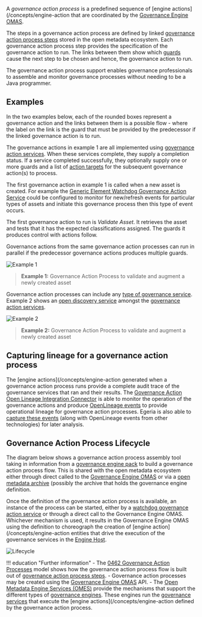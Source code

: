 <!-- SPDX-License-Identifier: CC-BY-4.0 -->
<!-- Copyright Contributors to the ODPi Egeria project. -->


A *governance action process* is a predefined sequence of [engine actions](/concepts/engine-action that are coordinated by the [Governance Engine OMAS](/services/omas/governance-engine/overview).

The steps in a governance action process are defined by linked [governance action process steps](/concepts/governance-action-process-step) stored in the open metadata ecosystem.  Each governance action process step provides the specification of the governance action to run.  The links between them show which [guards](/concepts/guard) cause the next step to be chosen and hence, the governance action to run.

The governance action process support enables governance professionals to assemble and monitor governance processes without needing to be a Java programmer.

## Examples

In the two examples below, each of the rounded boxes represent a governance action and the links between them is a possible flow - where the label on the link is the guard that must be provided by the predecessor if the linked governance action is to run.

The governance actions in example 1 are all implemented using [governance action services](/concepts/governance-action-service).  When these services complete, they supply a completion status.  If a service completed successfully, they optionally supply one or more guards and a list of [action targets](/concepts/action-target) for the subsequent governance action(s) to process.  

The first governance action in example 1 is called when a new asset is created.  For example the [Generic Element Watchdog Governance Action Service](/connectors/governance-action/generic-element-watchdog-governance-action-service) could be configured to monitor for new/refresh events for particular types of assets and initiate this governance process then this type of event occurs.

The first governance action to run is *Validate Asset*.  It retrieves the asset and tests that it has the expected classifications assigned.  The guards it produces control with actions follow.

Governance actions from the same governance action processes can run in parallel if the predecessor governance actions produces multiple guards. 

![Example 1](/concepts/governance-action-process-example-1.svg)
> **Example 1:** Governance Action Process to validate and augment a newly created asset

Governance action processes can include any [type of governance service](/concepts/governance-service).
Example 2 shows an [open discovery service](/concepts/open-discovery-service) amongst the [governance action services](/concepts/governance-action-service).

![Example 2](/concepts/governance-action-process-example-2.svg)
> **Example 2:** Governance Action Process to validate and augment a newly created asset

## Capturing lineage for a governance action process

The [engine actions](/concepts/engine-action generated when a governance action process runs provide a complete audit trace of the governance services that ran and their results.  The [Governance Action Open Lineage Integration Connector](/connectors/integration/governance-action-open-lineage-integration-connector) is able to monitor the operation of the governance actions and produce [OpenLineage events](/features/lineage-management/overview/#the-openlineage-standard) to provide operational lineage for governance action processes.  Egeria is also able to [capture these events](/connectors/#capturing-and-publishing-lineage) (along with OpenLineage events from other technologies) for later analysis.

## Governance Action Process Lifecycle

The diagram below shows a governance action process assembly tool taking in information from a [governance engine pack](/concepts/governance-engine-pack) to build a governance action process flow.  This is shared with the open metadata ecosystem either through direct called to the [Governance Engine OMAS](/services/omas/governance-engone/overview) or via a [open metadata archive](/concepts/open-metadata-archive) (possibly the archive that holds the governance engine definition.

Once the definition of the governance action process is available, an instance of the process can be started, either by a [watchdog governance action service](/concepts/governance-action-service) or through a direct call to the Governance Engine OMAS.  Whichever mechanism is used, it results in the Governance Engine OMAS using the definition to choreograph the creation of [engine action](/concepts/engine-action entities that drive the execution of the governance services in the [Engine Host](/concepts/engine-host).

![Lifecycle](/concepts/governance-action-process-lifecycle.svg)


!!! education "Further information"
    - The [0462 Governance Action Processes](/types/4/0462-Governance-Action-Processes) model shows how the governance action process flow is built out of [governance action process steps](/concepts/governance-action-process-step).
    - Governance action processes may be created using the [Governance Engine OMAS](/services/omas/governance-engine/overview) API.
    - The [Open Metadata Engine Services (OMES)](/services/omes) provide the mechanisms that support the different types of [governance engines](/concepts/governance-engine). These engines run the [governance services](/concepts/governance-service) that execute the [engine actions](/concepts/engine-action defined by the governance action process.


